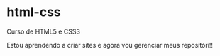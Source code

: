 # html-css
 Curso de HTML5 e CSS3

 Estou aprendendo a criar sites e agora vou gerenciar meus repositóri!!
